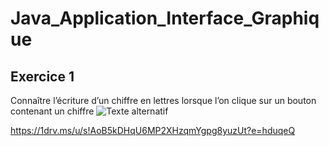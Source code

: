 # Java_Application_Interface_Graphique
## Exercice 1
Connaître l’écriture d’un chiffre en lettres lorsque l’on clique sur un bouton contenant un chiffre
![Texte alternatif]([https://goopics.net/i/gtqsd3](https://i.goopics.net/gtqsd3.png))

https://1drv.ms/u/s!AoB5kDHqU6MP2XHzqmYgpg8yuzUt?e=hduqeQ
